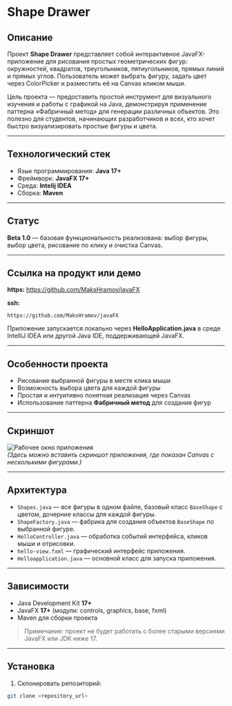 # Shape Drawer

## Описание
Проект **Shape Drawer** представляет собой интерактивное JavaFX-приложение для рисования простых геометрических фигур: окружностей, квадратов, треугольников, пятиугольников, прямых линий и прямых углов. Пользователь может выбрать фигуру, задать цвет через ColorPicker и разместить её на Canvas кликом мыши.  

Цель проекта — предоставить простой инструмент для визуального изучения и работы с графикой на Java, демонстрируя применение паттерна «Фабричный метод» для генерации различных объектов. Это полезно для студентов, начинающих разработчиков и всех, кто хочет быстро визуализировать простые фигуры и цвета.  

---

## Технологический стек
- Язык программирования: **Java 17+**  
- Фреймворк: **JavaFX 17+**  
- Среда: **Intelij IDEA**
- Сборка: **Maven**  

---

## Статус
**Beta 1.0** — базовая функциональность реализована: выбор фигуры, выбор цвета, рисование по клику и очистка Canvas.  

---

## Ссылка на продукт или демо
**https:** 
https://github.com/MaksHramov/javaFX

**ssh:** 
```shell
https://github.com/MaksHramov/javaFX
```
Приложение запускается локально через **HelloApplication.java** в среде IntelliJ IDEA или другой Java IDE, поддерживающей JavaFX.

---

## Особенности проекта
- Рисование выбранной фигуры в месте клика мыши  
- Возможность выбора цвета для каждой фигуры  
- Простая и интуитивно понятная реализация через Canvas  
- Использование паттерна **Фабричный метод** для создания фигур  

---

## Скриншот
![Рабочее окно приложения](image.png)  
*(Здесь можно вставить скриншот приложения, где показан Canvas с несколькими фигурами.)*  

---

## Архитектура
- `Shapes.java` — все фигуры в одном файле, базовый класс `BaseShape` с цветом, дочерние классы для каждой фигуры.  
- `ShapeFactory.java` — фабрика для создания объектов `BaseShape` по выбранной фигуре.  
- `HelloController.java` — обработка событий интерфейса, кликов мыши и отрисовки.  
- `hello-view.fxml` — графический интерфейс приложения.  
- `Helloapplication.java` — основной класс для запуска приложения.  

---

## Зависимости
- Java Development Kit **17+**  
- JavaFX **17+** (модули: controls, graphics, base, fxml)  
- Maven для сборки проекта  

> Примечание: проект не будет работать с более старыми версиями JavaFX или JDK ниже 17.  

---

## Установка
1. Склонировать репозиторий:  
```bash
git clone <repository_url>
